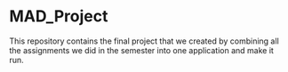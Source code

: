 # MAD_Project
This repository contains the final project that we created by combining all the assignments we did in the semester into one application and make it run.
